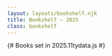 ```yaml
---
layout: layouts/bookshelf.njk
title: Bookshelf — 2025
class: bookshelf
---
```


{# Books set in 2025.11tydata.js #}
